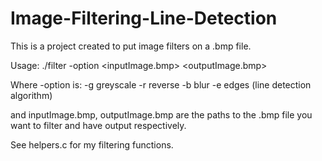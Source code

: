 # Image-Filtering-Line-Detection

This is a project created to put image filters on a .bmp file.

Usage: ./filter -option <inputImage.bmp> <outputImage.bmp>

  Where -option is:
    -g greyscale
    -r reverse
    -b blur
    -e edges (line detection algorithm)

  and inputImage.bmp, outputImage.bmp are the paths to the .bmp file you want to filter and have output respectively.

See helpers.c for my filtering functions.

    

